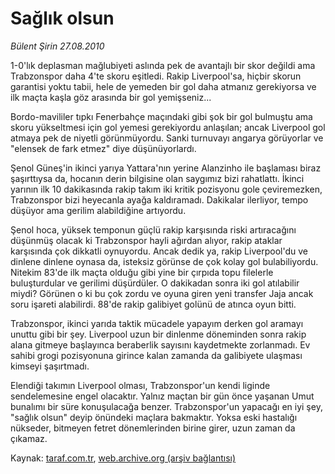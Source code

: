 # Sağlık olsun

*Bülent Şirin 27.08.2010*

<div class="yazi"><p>1-0'lık deplasman mağlubiyeti aslında pek de avantajlı bir skor değildi ama Trabzonspor daha 4'te skoru eşitledi. Rakip Liverpool'sa, hiçbir skorun garantisi yoktu tabii, hele de yemeden bir gol daha atmanız gerekiyorsa ve ilk maçta kaşla göz arasında bir gol yemişseniz...</p>
<p>Bordo-mavililer tıpkı Fenerbahçe maçındaki gibi şok bir gol bulmuştu ama skoru yükseltmesi için gol yemesi gerekiyordu anlaşılan; ancak Liverpool gol atmaya pek de niyetli görünmüyordu. Sanki turnuvayı angarya görüyorlar ve "elensek de fark etmez" diye düşünüyorlardı.</p>
<p>Şenol Güneş'in ikinci yarıya Yattara'nın yerine Alanzinho ile başlaması biraz şaşırttıysa da, hocanın derin bilgisine olan saygımız bizi rahatlattı. İkinci yarının ilk 10 dakikasında rakip takım iki kritik pozisyonu gole çeviremezken, Trabzonspor bizi heyecanla ayağa kaldıramadı. Dakikalar ilerliyor, tempo düşüyor ama gerilim alabildiğine artıyordu.</p>
<p>Şenol hoca, yüksek temponun güçlü rakip karşısında riski artıracağını düşünmüş olacak ki Trabzonspor hayli ağırdan alıyor, rakip ataklar karşısında çok dikkatli oynuyordu. Ancak dedik ya, rakip Liverpool'du ve dinlene dinlene oynasa da, isteksiz görünse de çok kolay gol bulabiliyordu. Nitekim 83'de ilk maçta olduğu gibi yine bir çırpıda topu filelerle buluşturdular ve gerilimi düşürdüler. O dakikadan sonra iki gol atılabilir miydi? Görünen o ki bu çok zordu ve oyuna giren yeni transfer Jaja ancak soru işareti alabilirdi. 88'de rakip galibiyet golünü de atınca oyun bitti.</p>
<p>Trabzonspor, ikinci yarıda taktik mücadele yapayım derken gol aramayı unuttu gibi bir şey. Liverpool uzun bir dinlenme döneminden sonra rakip alana gitmeye başlayınca beraberlik sayısını kaydetmekte zorlanmadı. Ev sahibi grogi pozisyonuna girince kalan zamanda da galibiyete ulaşması kimseyi şaşırtmadı.</p>
<p>Elendiği takımın Liverpool olması, Trabzonspor'un kendi liginde sendelemesine engel olacaktır. Yalnız maçtan bir gün önce yaşanan Umut bunalımı bir süre konuşulacağa benzer. Trabzonspor'un yapacağı en iyi şey, "sağlık olsun" deyip önündeki maçlara bakmaktır. Yoksa eski hastalığı nükseder, bitmeyen fetret dönemlerinden birine girer, uzun zaman da çıkamaz.</p></div>

Kaynak: [taraf.com.tr](http://www.taraf.com.tr:80/bulent-sirin/makale-saglik-olsun.htm), [web.archive.org (arşiv bağlantısı)](http://web.archive.org/web/20100828193057/http://www.taraf.com.tr:80/bulent-sirin/makale-saglik-olsun.htm)
